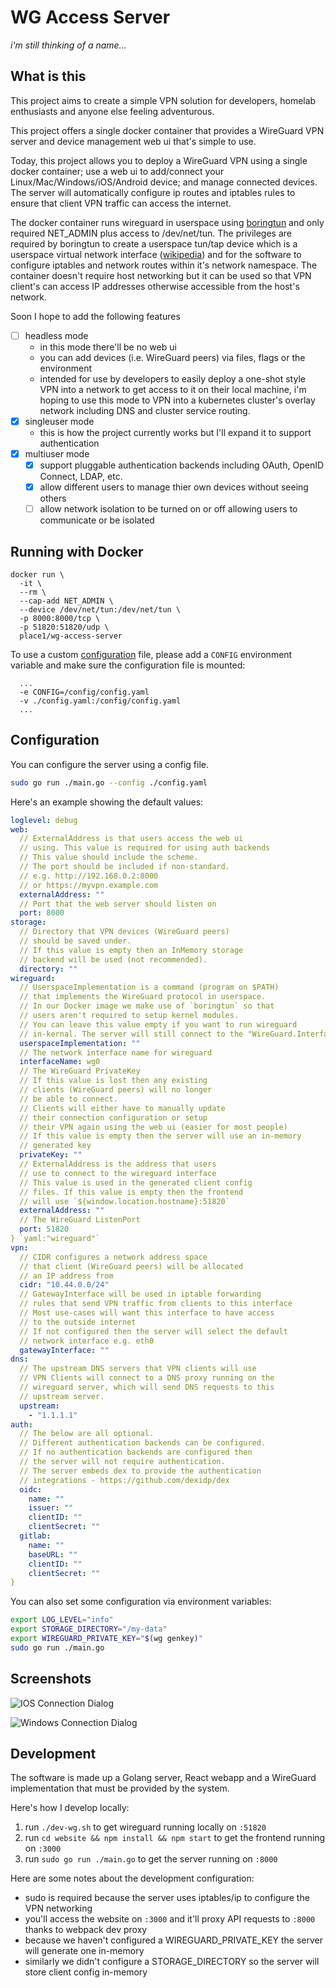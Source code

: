 # WG Access Server

_i'm still thinking of a name..._

## What is this

This project aims to create a simple VPN solution for developers,
homelab enthusiasts and anyone else feeling adventurous.

This project offers a single docker container that provides a WireGuard
VPN server and device management web ui that's simple to use.

Today, this project allows you to deploy a WireGuard VPN using a single
docker container; use a web ui to add/connect your Linux/Mac/Windows/iOS/Android
device; and manage connected devices. The server will automatically
configure ip routes and iptables rules to ensure that client VPN traffic
can access the internet.

The docker container runs wireguard in userspace using [boringtun](https://github.com/cloudflare/boringtun)
and only required NET_ADMIN plus access to /dev/net/tun.
The privileges are required by boringtun to create a userspace tun/tap device
which is a userspace virtual network interface ([wikipedia](https://en.wikipedia.org/wiki/TUN/TAP))
and for the software to configure iptables and network routes within it's network
namespace. The container doesn't require host networking but it can be used so that
VPN client's can access IP addresses otherwise accessible from the host's network.

Soon I hope to add the following features

- [ ] headless mode
  * in this mode there'll be no web ui
  * you can add devices (i.e. WireGuard peers) via files, flags or the environment
  * intended for use by developers to easily deploy a one-shot style
    VPN into a network to get access to it on their local machine,
    i'm hoping to use this mode to VPN into a kubernetes cluster's
    overlay network including DNS and cluster service routing.
- [x] singleuser mode
  * this is how the project currently works but I'll expand it to support authentication
- [x] multiuser mode
  - [x] support pluggable authentication backends including OAuth, OpenID Connect, LDAP, etc.
  - [x] allow different users to manage thier own devices without seeing others
  - [ ] allow network isolation to be turned on or off allowing users to communicate or be isolated

## Running with Docker

```
docker run \
  -it \
  --rm \
  --cap-add NET_ADMIN \
  --device /dev/net/tun:/dev/net/tun \
  -p 8000:8000/tcp \
  -p 51820:51820/udp \
  place1/wg-access-server
```

To use a custom [configuration](#configuration) file, please add a `CONFIG` environment variable and make sure the configuration file is mounted:
```
  ...
  -e CONFIG=/config/config.yaml
  -v ./config.yaml:/config/config.yaml
  ...
```

## Configuration

You can configure the server using a config file.

```bash
sudo go run ./main.go --config ./config.yaml
```

Here's an example showing the default values:

```yaml
loglevel: debug
web:
  // ExternalAddress is that users access the web ui
  // using. This value is required for using auth backends
  // This value should include the scheme.
  // The port should be included if non-standard.
  // e.g. http://192.168.0.2:8000
  // or https://myvpn.example.com
  externalAddress: ""
  // Port that the web server should listen on
  port: 8000
storage:
  // Directory that VPN devices (WireGuard peers)
  // should be saved under.
  // If this value is empty then an InMemory storage
  // backend will be used (not recommended).
  directory: ""
wireguard:
  // UserspaceImplementation is a command (program on $PATH)
  // that implements the WireGuard protocol in userspace.
  // In our Docker image we make use of `boringtun` so that
  // users aren't required to setup kernel modules.
  // You can leave this value empty if you want to run wireguard
  // in-kernal. The server will still connect to the "WireGuard.InterfaceName"
  userspaceImplementation: ""
  // The network interface name for wireguard
  interfaceName: wg0
  // The WireGuard PrivateKey
  // If this value is lost then any existing
  // clients (WireGuard peers) will no longer
  // be able to connect.
  // Clients will either have to manually update
  // their connection configuration or setup
  // their VPN again using the web ui (easier for most people)
  // If this value is empty then the server will use an in-memory
  // generated key
  privateKey: ""
  // ExternalAddress is the address that users
  // use to connect to the wireguard interface
  // This value is used in the generated client config
  // files. If this value is empty then the frontend
  // will use `${window.location.hostname}:51820`
  externalAddress: ""
  // The WireGuard ListenPort
  port: 51820
} `yaml:"wireguard"`
vpn:
  // CIDR configures a network address space
  // that client (WireGuard peers) will be allocated
  // an IP address from
  cidr: "10.44.0.0/24"
  // GatewayInterface will be used in iptable forwarding
  // rules that send VPN traffic from clients to this interface
  // Most use-cases will want this interface to have access
  // to the outside internet
  // If not configured then the server will select the default
  // network interface e.g. eth0
  gatewayInterface: ""
dns:
  // The upstream DNS servers that VPN clients will use
  // VPN Clients will connect to a DNS proxy running on the
  // wireguard server, which will send DNS requests to this
  // upstream server.
  upstream:
    - "1.1.1.1"
auth:
  // The below are all optional.
  // Different authentication backends can be configured.
  // If no authentication backends are configured then
  // the server will not require authentication.
  // The server embeds dex to provide the authentication
  // integrations - https://github.com/dexidp/dex
  oidc:
    name: ""
    issuer: ""
    clientID: ""
    clientSecret: ""
  gitlab:
    name: ""
    baseURL: ""
    clientID: ""
    clientSecret: ""
}
```

You can also set some configuration via environment variables:

```bash
export LOG_LEVEL="info"
export STORAGE_DIRECTORY="/my-data"
export WIREGUARD_PRIVATE_KEY="$(wg genkey)"
sudo go run ./main.go
```

## Screenshots

![IOS Connection Dialog](./screenshots/get-connected-ios.png)

![Windows Connection Dialog](./screenshots/get-connected-windows.png)

## Development

The software is made up a Golang server, React webapp and a WireGuard
implementation that must be provided by the system.

Here's how I develop locally:

1. run `./dev-wg.sh` to get wireguard running locally on `:51820`
2. run `cd website && npm install && npm start` to get the frontend running on `:3000`
3. run `sudo go run ./main.go` to get the server running on `:8000`

Here are some notes about the development configuration:

- sudo is required because the server uses iptables/ip to configure the VPN networking
- you'll access the website on `:3000` and it'll proxy API requests to `:8000` thanks to webpack dev proxy
- because we haven't configured a WIREGUARD_PRIVATE_KEY the server will generate one in-memory
- similarly we didn't configure a STORAGE_DIRECTORY so the server will store client config in-memory
